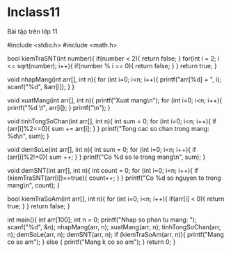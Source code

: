 # Inclass11
Bài tập trên lớp 11



#include <stdio.h>
#include <math.h>

bool kiemTraSNT(int number){
	if(number < 2){
        return false;
    }
    for(int i = 2; i <= sqrt(number); i++){
        if(number % i == 0){
            return false;
        }
    }
    return true;
}

void nhapMang(int arr[], int n){
	for (int i=0; i<n; i++){
		printf("arr[%d] = ", i);
		scanf("%d", &arr[i]);
	}
}

void xuatMang(int arr[], int n){
	printf("Xuat mang\n");
	for (int i=0; i<n; i++){
		printf("%d \t", arr[i]);
	}
	printf("\n");
}

void tinhTongSoChan(int arr[], int n){
	int sum = 0;
	for (int i=0; i<n; i++){
		if (arr[i]%2==0){
			sum += arr[i];
		}
	}
	printf("Tong cac so chan trong mang: %d\n", sum);
}

void demSoLe(int arr[], int n){
	int sum = 0;
	for (int i=0; i<n; i++){
		if (arr[i]%2!=0){
			sum ++;
		}
	}
	printf("Co %d so le trong mang\n", sum);
}

void demSNT(int arr[], int n){
	int count = 0;
	for (int i=0; i<n; i++){
		if (kiemTraSNT(arr[i])==true){
			count++;
		}
	}
	printf("Co %d so nguyen to trong mang\n", count);
}

bool kiemTraSoAm(int arr[], int n){
	for (int i=0; i<n; i++){
		if(arr[i] < 0){
			return true;
		}
	}
	return false;
}

int main(){
	int arr[100];
	int n = 0;
	printf("Nhap so phan tu mang: ");
	scanf("%d", &n);
	nhapMang(arr, n);
	xuatMang(arr, n);
	tinhTongSoChan(arr, n);
	demSoLe(arr, n);
	demSNT(arr, n);
	if (kiemTraSoAm(arr, n)){
		printf("Mang co so am");
	} else {
		printf("Mang k co so am");
	}
    return 0;
}
